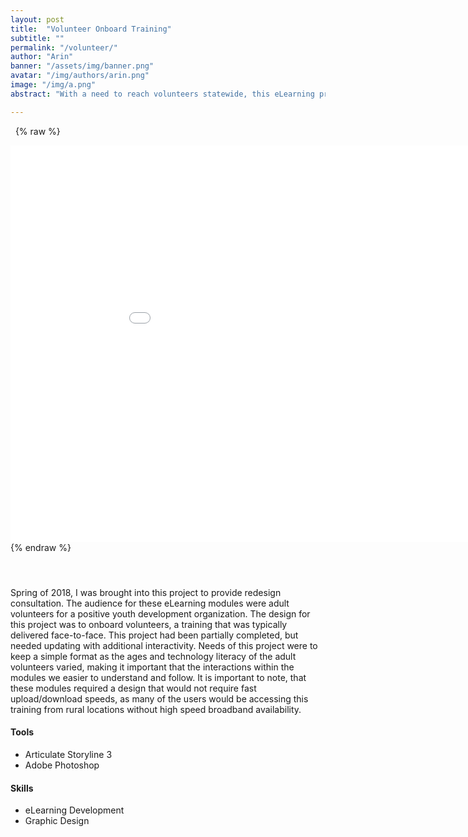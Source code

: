 ```yaml
---
layout: post
title:  "Volunteer Onboard Training"
subtitle: ""
permalink: "/volunteer/"
author: "Arin"
banner: "/assets/img/banner.png"
avatar: "/img/authors/arin.png"
image: "/img/a.png"
abstract: "With a need to reach volunteers statewide, this eLearning project addresses device accessibility and varied broadband speeds."

---
```


&nbsp;
{% raw %}
<iframe frameborder="no" height="635px" width="980px" src="/samples/volunteer/story.html"></iframe>
{% endraw %}

#### &nbsp;
Spring of 2018, I was brought into this project to provide redesign consultation. The audience for these eLearning modules were adult volunteers for a positive youth development organization. The design for this project was to onboard volunteers, a training that was typically delivered face-to-face.  This project had been partially completed, but needed updating with additional interactivity. Needs of this project were to keep a simple format as the ages and technology literacy of the adult volunteers varied, making it important that the interactions within the modules we easier to understand and follow. It is important to note, that these modules required a design that would not require fast upload/download speeds, as many of the users would be accessing this training from rural locations without high speed broadband availability.

#### Tools
* Articulate Storyline 3
* Adobe Photoshop

#### Skills
* eLearning Development
* Graphic Design
